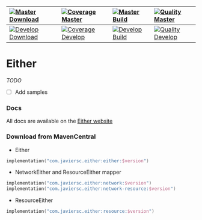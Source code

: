 | [![Master Download](https://img.shields.io/maven-central/v/com.javiersc.either/either?label=Master)](https://repo1.maven.org/maven2/com/javiersc/either/either/)                                                                          | [![Coverage Master](https://img.shields.io/codecov/c/github/JavierSegoviaCordoba/either/master?label=Coverage&logo=codecov&logoColor=white)](https://codecov.io/gh/JavierSegoviaCordoba/either/branch/master)    | [![Master Build](https://img.shields.io/github/workflow/status/JavierSegoviaCordoba/either/Master/master?label=Build&logo=GitHub)](https://github.com/JavierSegoviaCordoba/either/actions?query=workflow%3AMaster/master)      | [![Quality Master](https://img.shields.io/codacy/grade/e20e41eefb2a439b9ba2b0ddb9b4bac1/master?label=Code%20quality&logo=codacy&logoColor=white)](https://app.codacy.com/gh/JavierSegoviaCordoba/either/dashboard?branch=master)    |
| :---------------------------------------------------------------------------------------------------------------------------------------------------------------------------------------------------------------------------------------- | :--------------------------------------------------------------------------------------------------------------------------------------------------------------------------------------------------------------- | :----------------------------------------------------------------------------------------------------------------------------------------------------------------------------------------------------------------------------- | :-----------------------------------------------------------------------------------------------------------------------------------------------------------------------------------------------------------------------------------|
| [![Develop Download](https://img.shields.io/nexus/s/com.javiersc.either/either?server=https%3A%2F%2Foss.sonatype.org%2F&label=Develop&color=orange)](https://oss.sonatype.org/content/repositories/snapshots/com/javiersc/either/either/) | [![Coverage Develop](https://img.shields.io/codecov/c/github/JavierSegoviaCordoba/either/develop?label=Coverage&logo=codecov&logoColor=white)](https://codecov.io/gh/JavierSegoviaCordoba/either/branch/develop) | [![Develop Build](https://img.shields.io/github/workflow/status/JavierSegoviaCordoba/either/Develop/develop?label=Build&logo=GitHub)](https://github.com/JavierSegoviaCordoba/either/actions?query=workflow%3ADevelop/develop) | [![Quality Develop](https://img.shields.io/codacy/grade/e20e41eefb2a439b9ba2b0ddb9b4bac1/develop?label=Code%20quality&logo=codacy&logoColor=white)](https://app.codacy.com/gh/JavierSegoviaCordoba/either/dashboard?branch=develop) |

# Either

_TODO_ 

- [ ] Add samples

### Docs

All docs are available on the [Either website](https://either.javiersc.com)

### Download from MavenCentral

- Either 

```kotlin
implementation("com.javiersc.either:either:$version")
```

- NetworkEither and ResourceEither mapper

```kotlin
implementation("com.javiersc.either:network:$version")
implementation("com.javiersc.either:network-resource:$version")
```

- ResourceEither

```kotlin
implementation("com.javiersc.either:resource:$version")
```
